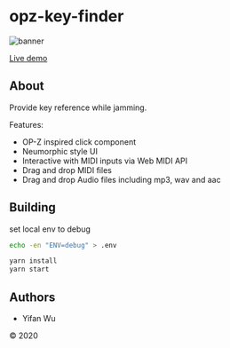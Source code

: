 # opz-key-finder

![banner](https://github.com/IvanWoo/key-finder/blob/master/assets/banner.png)

[Live demo](https://yifanwu.studio/key-finder/)

## About

Provide key reference while jamming.

Features:

- OP-Z inspired click component
- Neumorphic style UI
- Interactive with MIDI inputs via Web MIDI API
- Drag and drop MIDI files
- Drag and drop Audio files including mp3, wav and aac

## Building

set local env to debug

```sh
echo -en "ENV=debug" > .env
```

```sh
yarn install
yarn start
```

## Authors

- Yifan Wu

&copy; 2020